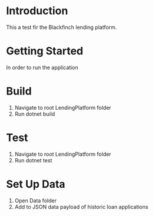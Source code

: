 # Introduction

This a test fir the Blackfinch lending platform.

# Getting Started

In order to run the application

# Build

1. Navigate to root LendingPlatform folder
2. Run dotnet build

# Test

1. Navigate to root LendingPlatform folder
2. Run dotnet test

# Set Up Data

1. Open Data folder
2. Add to JSON data payload of historic loan applications
